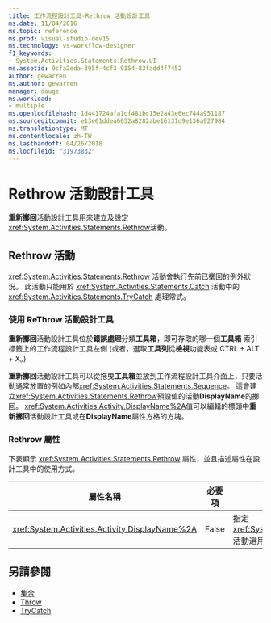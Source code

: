 ```yaml
---
title: 工作流程設計工具-Rethrow 活動設計工具
ms.date: 11/04/2016
ms.topic: reference
ms.prod: visual-studio-dev15
ms.technology: vs-workflow-designer
f1_keywords:
- System.Activities.Statements.Rethrow.UI
ms.assetid: 9cfa2eda-395f-4cf3-9154-83fadd4f7452
author: gewarren
ms.author: gewarren
manager: douge
ms.workload:
- multiple
ms.openlocfilehash: 1d441724afa1cf481bc15e2a43e6ec744a951187
ms.sourcegitcommit: e13e61ddea6032a8282abe16131d9e136a927984
ms.translationtype: MT
ms.contentlocale: zh-TW
ms.lasthandoff: 04/26/2018
ms.locfileid: "31973832"
---
```

# <a name="rethrow-activity-designer"></a>Rethrow 活動設計工具

**重新擲回**活動設計工具用來建立及設定<xref:System.Activities.Statements.Rethrow>活動。

## <a name="the-rethrow-activity"></a>Rethrow 活動
 <xref:System.Activities.Statements.Rethrow> 活動會執行先前已擲回的例外狀況。 此活動只能用於 <xref:System.Activities.Statements.Catch> 活動中的 <xref:System.Activities.Statements.TryCatch> 處理常式。

### <a name="using-the-rethrow-activity-designer"></a>使用 ReThrow 活動設計工具
 **重新擲回**活動設計工具位於**錯誤處理**分類**工具箱**，即可存取的哪一個**工具箱** 索引標籤上的工作流程設計工具左側 (或者，選取**工具列**從**檢視**功能表或 CTRL + ALT + X。)

 **重新擲回**活動設計工具可以從拖曳**工具箱**並放到工作流程設計工具介面上，只要活動通常放置的例如內部<xref:System.Activities.Statements.Sequence>。 這會建立<xref:System.Activities.Statements.Rethrow>預設值的活動**DisplayName**的擲回。 <xref:System.Activities.Activity.DisplayName%2A>值可以編輯的標頭中**重新擲回**活動設計工具或在**DisplayName**屬性方格的方塊。

### <a name="the-rethrow-properties"></a>Rethrow 屬性
 下表顯示 <xref:System.Activities.Statements.Rethrow> 屬性，並且描述屬性在設計工具中的使用方式。

|屬性名稱|必要項|使用方式|
|-------------------|--------------|-----------|
|<xref:System.Activities.Activity.DisplayName%2A>|False|指定 <xref:System.Activities.Statements.Rethrow> 活動選用的易記名稱。 預設為 Rethrow。|

## <a name="see-also"></a>另請參閱

- [集合](../workflow-designer/collection-activity-designers.md)
- [Throw](../workflow-designer/throw-activity-designer.md)
- [TryCatch](../workflow-designer/trycatch-activity-designer.md)